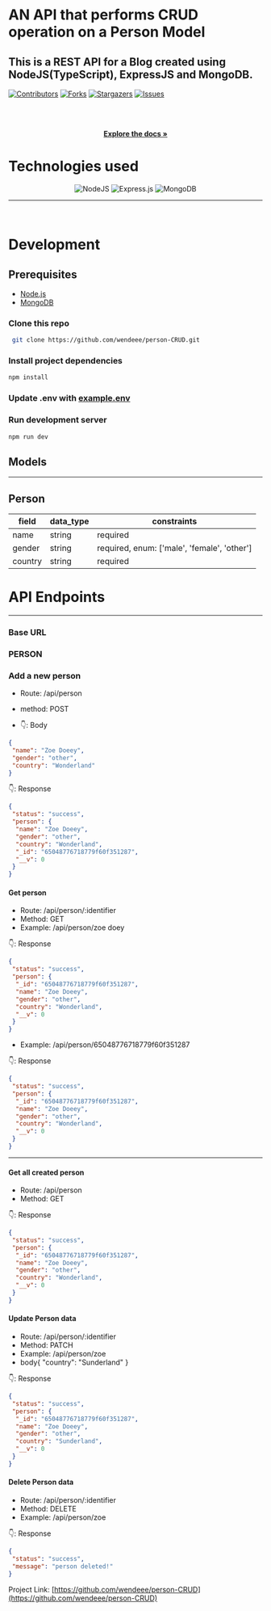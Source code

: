 <!-- ABOUT THE PROJECT -->

# AN API that performs CRUD operation on a Person Model

## This is a REST API for a Blog created using NodeJS(TypeScript), ExpressJS and MongoDB.

[![Contributors][contributors-shield]][contributors-url]
[![Forks][forks-shield]][forks-url]
[![Stargazers][stars-shield]][stars-url]
[![Issues][issues-shield]][issues-url]

<!-- PROJECT LOGO -->
<br />
<div align="center">

  <p align="center">
    <br />
    <a href="https://github.com/wendeee/person-CRUD/blob/main/README.md"><strong>Explore the docs »</strong></a>
    <br />
    
  </p>
</div>

# Technologies used

<div align="center">

![NodeJS](https://img.shields.io/badge/node.js-6DA55F?style=for-the-badge&logo=node.js&logoColor=white)
![Express.js](https://img.shields.io/badge/express.js-%23404d59.svg?style=for-the-badge&logo=express&logoColor=%2361DAFB)
![MongoDB](https://img.shields.io/badge/MongoDB-%234ea94b.svg?style=for-the-badge&logo=mongodb&logoColor=white)

</div>

---

<br>

# Development

## Prerequisites

- [Node.js](https://nodejs.org/en/download/)
- [MongoDB](https://www.mongodb.com/docs/manual/installation/)

### Clone this repo

```sh
 git clone https://github.com/wendeee/person-CRUD.git
```

### Install project dependencies

```sh
npm install
```

### Update .env with [example.env](https://github.com/wendeee/person-CRUD/blob/main/example.env)

### Run development server

```sh
npm run dev
```

## Models

---

## Person

| field   | data_type | constraints                                 |
| ------- | --------- | ------------------------------------------- |
| name    | string    | required                                    |
| gender  | string    | required, enum: ['male', 'female', 'other'] |
| country | string    | required                                    |

# API Endpoints

---

### Base URL

<!-- - https://linkup.cyclic.app -->

### PERSON

### Add a new person

- Route: /api/person
- method: POST

- 👇: Body

```json
{
 "name": "Zoe Doeey",
 "gender": "other",
 "country": "Wonderland"
}
```

👇: Response

```json
{
 "status": "success",
 "person": {
  "name": "Zoe Doeey",
  "gender": "other",
  "country": "Wonderland",
  "_id": "65048776718779f60f351287",
  "__v": 0
 }
}
```

#### Get person

- Route: /api/person/:identifier
- Method: GET
- Example: /api/person/zoe doey

👇: Response

```json
{
 "status": "success",
 "person": {
  "_id": "65048776718779f60f351287",
  "name": "Zoe Doeey",
  "gender": "other",
  "country": "Wonderland",
  "__v": 0
 }
}
```

- Example: /api/person/65048776718779f60f351287

👇: Response

```json
{
 "status": "success",
 "person": {
  "_id": "65048776718779f60f351287",
  "name": "Zoe Doeey",
  "gender": "other",
  "country": "Wonderland",
  "__v": 0
 }
}
```

---

#### Get all created person

- Route: /api/person
- Method: GET

👇: Response

```json
{
 "status": "success",
 "person": {
  "_id": "65048776718779f60f351287",
  "name": "Zoe Doeey",
  "gender": "other",
  "country": "Wonderland",
  "__v": 0
 }
}
```

#### Update Person data

- Route: /api/person/:identifier
- Method: PATCH
- Example: /api/person/zoe
- body{
  "country": "Sunderland"
  }

👇: Response

```json
{
 "status": "success",
 "person": {
  "_id": "65048776718779f60f351287",
  "name": "Zoe Doeey",
  "gender": "other",
  "country": "Sunderland",
  "__v": 0
 }
}
```

#### Delete Person data

- Route: /api/person/:identifier
- Method: DELETE
- Example: /api/person/zoe

👇: Response

```json
{
 "status": "success",
 "message": "person deleted!"
}
```

Project Link: [https://github.com/wendeee/person-CRUD](https://github.com/wendeee/person-CRUD)

<!-- MARKDOWN LINKS & IMAGES -->
<!-- https://www.markdownguide.org/basic-syntax/#reference-style-links -->

[contributors-shield]: https://img.shields.io/github/contributors/wendeee/person-CRUD.svg?style=for-the-badge
[contributors-url]: https://github.com/wendeee/person-CRUD/graphs/contributors
[forks-shield]: https://img.shields.io/github/forks/wendeee/person-CRUD.svg?style=for-the-badge
[forks-url]: https://github.com/wendeee/person-CRUD/network/members
[stars-shield]: https://img.shields.io/github/stars/wendeee/person-CRUD.svg?style=for-the-badge
[stars-url]: https://github.com/wendeee/person-CRUD/stargazers
[issues-shield]: https://img.shields.io/github/issues/wendeee/person-CRUD.svg?style=for-the-badge
[issues-url]: https://github.com/wendeee/person-CRUD/issues
[license-shield]: https://img.shields.io/github/license/wendeee/person-CRUD.svg?style=for-the-badge
[license-url]: https://github.com/wendeee/person-CRUD/blob/master/LICENSE.txt
[linkedin-shield]: https://img.shields.io/badge/-LinkedIn-black.svg?style=for-the-badge&logo=linkedin&colorB=555
